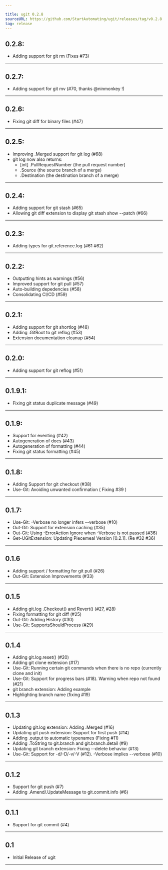 ```yaml
---

title: ugit 0.2.8
sourceURL: https://github.com/StartAutomating/ugit/releases/tag/v0.2.8
tag: release
---
```

## 0.2.8:
* Adding support for git rm (Fixes #73)
---

## 0.2.7:
* Adding support for git mv (#70, thanks @ninmonkey !)
---

## 0.2.6:
* Fixing git diff for binary files (#47)
---

## 0.2.5:
* Improving .Merged support for git log (#68)
* git log now also returns:
  * [int] .PullRequestNumber (the pull request number)
  * .Source (the source branch of a merge)
  * .Destination (the destination branch of a merge)
---

## 0.2.4:
* Adding support for git stash (#65)
* Allowing git diff extension to display git stash show --patch (#66)
---

## 0.2.3:
* Adding types for git.reference.log (#61 #62)
---

## 0.2.2:
* Outputting hints as warnings (#56)
* Improved support for git pull (#57)
* Auto-building depedencies (#58)
* Consolidating CI/CD (#59)
---

## 0.2.1:
* Adding support for git shortlog (#48)
* Adding .GitRoot to git reflog (#53)
* Extension documentation cleanup (#54)
---

## 0.2.0:
* Adding support for git reflog (#51)
---

## 0.1.9.1:
* Fixing git status duplicate message (#49)
---
## 0.1.9:
* Support for eventing (#42)
* Autogeneration of docs (#43)
* Autogeneration of formatting (#44)
* Fixing git status formatting (#45)
---

## 0.1.8:
* Adding Support for git checkout (#38)
* Use-Git:  Avoiding unwanted confirmation ( Fixing #39 )
---

## 0.1.7:
* Use-Git: -Verbose no longer infers --verbose (#10)
* Out-Git: Support for extension caching (#35)
* Out-Git: Using -ErrorAction Ignore when -Verbose is not passed (#36)
* Get-UGitExtension:  Updating Piecemeal Version [0.2.1].  (Re #32 #36)
---

## 0.1.6
* Adding support / formatting for git pull (#26)
* Out-Git:  Extension Improvements (#33)
---

## 0.1.5
* Adding git.log .Checkout() and Revert() (#27, #28)
* Fixing formatting for git diff (#25)
* Out-Git:  Adding History (#30)
* Use-Git:  SupportsShouldProcess (#29)
---
## 0.1.4
* Adding git.log.reset() (#20)
* Adding git clone extension (#17)
* Use-Git:  Running certain git commands when there is no repo (currently clone and init)
* Use-Git:  Support for progress bars (#18).  Warning when repo not found (#21)
* git branch extension:  Adding example
* Highlighting branch name (fixing #19)
---
## 0.1.3
* Updating git.log extension:  Adding .Merged (#16)
* Updating git push extension:  Support for first push (#14)
* Adding .output to automatic typenames (Fixing #11)
* Adding .ToString to git.branch and git.branch.detail (#9)
* Updating git branch extension:  Fixing --delete behavior (#13)
* Use-Git:  Support for -d/-D/-v/-V (#12).  -Verbose implies --verbose (#10)
---
## 0.1.2
* Support for git push (#7)
* Adding .Amend/.UpdateMessage to git.commit.info (#6)
---
## 0.1.1
* Support for git commit (#4)
---
## 0.1
* Initial Release of ugit
---
